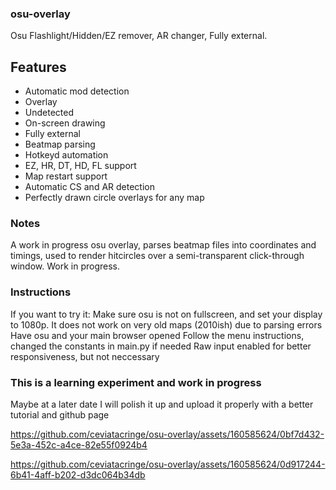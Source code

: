 ### osu-overlay
Osu Flashlight/Hidden/EZ remover, AR changer, Fully external.

## Features
- Automatic mod detection
- Overlay
- Undetected
- On-screen drawing
- Fully external
- Beatmap parsing
- Hotkeyd automation
- EZ, HR, DT, HD, FL support
- Map restart support
- Automatic CS and AR detection
- Perfectly drawn circle overlays for any map

### Notes
A work in progress osu overlay, parses beatmap files into coordinates and timings, used to render hitcircles over a semi-transparent click-through window.
Work in progress. 

### Instructions
If you want to try it: Make sure osu is not on fullscreen, and set your display to 1080p.
It does not work on very old maps (2010ish) due to parsing errors
Have osu and your main browser opened
Follow the menu instructions, changed the constants in main.py if needed
Raw input enabled for better responsiveness, but not neccessary

### This is a learning experiment and work in progress
Maybe at a later date I will polish it up and upload it properly with a better tutorial and github page




https://github.com/ceviatacringe/osu-overlay/assets/160585624/0bf7d432-5e3a-452c-a4ce-82e55f0924b4



https://github.com/ceviatacringe/osu-overlay/assets/160585624/0d917244-6b41-4aff-b202-d3dc064b34db

